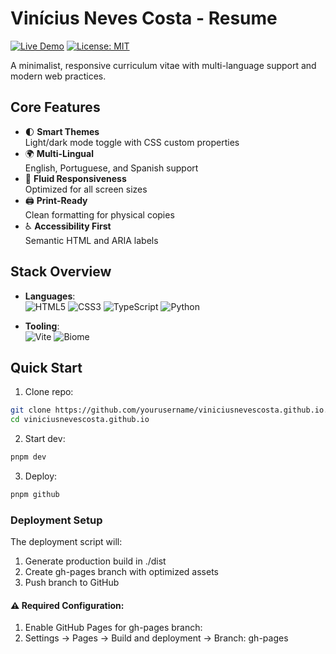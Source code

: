 # Vinícius Neves Costa - Resume

[![Live Demo](https://img.shields.io/badge/%F0%9F%9A%80-Live%20Demo-2EA44F)](https://viniciusnevescosta.github.io)
[![License: MIT](https://img.shields.io/badge/License-MIT-yellow.svg)](LICENSE)

A minimalist, responsive curriculum vitae with multi-language support and modern web practices.

<!-- ![CV Preview](./screenshot.png) Add your screenshot -->

## Core Features

- 🌓 **Smart Themes**  
  Light/dark mode toggle with CSS custom properties
- 🌍 **Multi-Lingual**  
  English, Portuguese, and Spanish support
- 📱 **Fluid Responsiveness**  
  Optimized for all screen sizes
- 🖨️ **Print-Ready**  
  Clean formatting for physical copies
- ♿ **Accessibility First**  
  Semantic HTML and ARIA labels

## Stack Overview

- **Languages**:  
  ![HTML5](https://img.shields.io/badge/-HTML5-E34F26?logo=html5&logoColor=white)
  ![CSS3](https://img.shields.io/badge/-CSS3-1572B6?logo=css3&logoColor=white)
  ![TypeScript](https://img.shields.io/badge/-TypeScript-3178C6?logo=typescript&logoColor=white)
  ![Python](https://img.shields.io/badge/-Python-3178C6?logo=python&logoColor=white)

- **Tooling**:  
  ![Vite](https://img.shields.io/badge/-Vite-646CFF?logo=vite&logoColor=white)
  ![Biome](https://img.shields.io/badge/-Biome-000?logo=biome&logoColor=white)

## Quick Start

1. Clone repo:  
```bash
git clone https://github.com/yourusername/viniciusnevescosta.github.io.git
cd viniciusnevescosta.github.io
```

2. Start dev:  
```bash
pnpm dev
```

3. Deploy:  
```bash
pnpm github
```

### Deployment Setup
The deployment script will:

1. Generate production build in ./dist
2. Create gh-pages branch with optimized assets
3. Push branch to GitHub

#### ⚠️ Required Configuration:

1. Enable GitHub Pages for gh-pages branch:
2. Settings → Pages → Build and deployment → Branch: gh-pages
